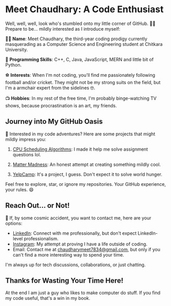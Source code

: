 # Meet Chaudhary: A Code Enthusiast 

Well, well, well, look who's stumbled onto my little corner of GitHub. 🕵️‍♂️ Prepare to be... mildly interested as I introduce myself:

👨‍💻 **Name**: Meet Chaudhary, the third-year coding prodigy currently masquerading as a Computer Science and Engineering student at Chitkara University.

🧠 **Programming Skills**: C++, C, Java, JavaScript, MERN and little bit of Python. 

⚽  **Interests**: When I'm not coding, you'll find me passionately following football and/or cricket. They might not be my strong suits on the field, but I'm a armchair expert from the sidelines 🤓.

📺 **Hobbies**: In my rest of the free time, I'm probably binge-watching TV shows, because procrastination is an art, my friends.

## Journey into My GitHub Oasis

💼 Interested in my code adventures? Here are some projects that might mildly impress you:

1. [CPU Scheduling Algorithms](https://github.com/Meet7834/CPU-Scheduling-Algorithms): I made it help me solve assignment questions lol.

2. [Matter Madness](https://github.com/Meet7834/Matter-Madness): An honest attempt at creating something mildly cool.

3. [YelpCamp](https://github.com/Meet7834/YelpCamp): It's a project, I guess. Don't expect it to solve world hunger.

Feel free to explore, star, or ignore my repositories. Your GitHub experience, your rules. 😄

## Reach Out... or Not!

📣 If, by some cosmic accident, you want to contact me, here are your options:

- [LinkedIn](https://www.linkedin.com/in/meet-chaudhary-4b6549231/): Connect with me professionally, but don't expect LinkedIn-level professionalism.
- [Instagram](https://www.instagram.com/its_meet_chaudhary/): My attempt at proving I have a life outside of coding.
- Email: Contact me at chaudharymeet7834@gmail.com, but only if you can't find a more interesting way to spend your time.

I'm always up for tech discussions, collaborations, or just chatting.

## Thanks for Wasting Your Time Here!

At the end I am just a guy who likes to make computer do stuff. If you find my code useful, that's a win in my book.
